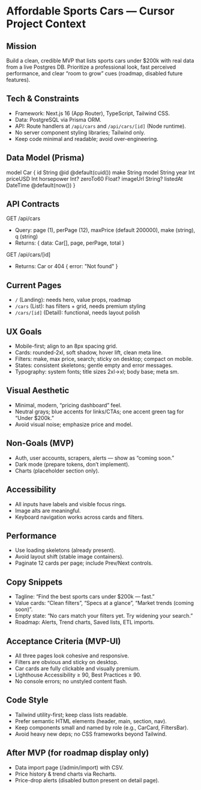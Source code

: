 # Affordable Sports Cars — Cursor Project Context

## Mission
Build a clean, credible MVP that lists sports cars under $200k with real data from a live Postgres DB. Prioritize a professional look, fast perceived performance, and clear “room to grow” cues (roadmap, disabled future features).

## Tech & Constraints
- Framework: Next.js 16 (App Router), TypeScript, Tailwind CSS.
- Data: PostgreSQL via Prisma ORM.
- API: Route handlers at `/api/cars` and `/api/cars/[id]` (Node runtime).
- No server component styling libraries; Tailwind only.
- Keep code minimal and readable; avoid over-engineering.

## Data Model (Prisma)
model Car {
  id         String   @id @default(cuid())
  make       String
  model      String
  year       Int
  priceUSD   Int
  horsepower Int?
  zeroTo60   Float?
  imageUrl   String?
  listedAt   DateTime @default(now())
}

## API Contracts
GET /api/cars
- Query: page (1), perPage (12), maxPrice (default 200000), make (string), q (string)
- Returns: { data: Car[], page, perPage, total }

GET /api/cars/[id]
- Returns: Car or 404 { error: "Not found" }

## Current Pages
- `/` (Landing): needs hero, value props, roadmap
- `/cars` (List): has filters + grid, needs premium styling
- `/cars/[id]` (Detail): functional, needs layout polish

## UX Goals
- Mobile-first; align to an 8px spacing grid.
- Cards: rounded-2xl, soft shadow, hover lift, clean meta line.
- Filters: make, max price, search; sticky on desktop; compact on mobile.
- States: consistent skeletons; gentle empty and error messages.
- Typography: system fonts; title sizes 2xl→xl; body base; meta sm.

## Visual Aesthetic
- Minimal, modern, “pricing dashboard” feel.
- Neutral grays; blue accents for links/CTAs; one accent green tag for “Under $200k.”
- Avoid visual noise; emphasize price and model.

## Non-Goals (MVP)
- Auth, user accounts, scrapers, alerts — show as “coming soon.”
- Dark mode (prepare tokens, don’t implement).
- Charts (placeholder section only).

## Accessibility
- All inputs have labels and visible focus rings.
- Image alts are meaningful.
- Keyboard navigation works across cards and filters.

## Performance
- Use loading skeletons (already present).
- Avoid layout shift (stable image containers).
- Paginate 12 cards per page; include Prev/Next controls.

## Copy Snippets
- Tagline: “Find the best sports cars under $200k — fast.”
- Value cards: “Clean filters”, “Specs at a glance”, “Market trends (coming soon)”.
- Empty state: “No cars match your filters yet. Try widening your search.”
- Roadmap: Alerts, Trend charts, Saved lists, ETL imports.

## Acceptance Criteria (MVP-UI)
- All three pages look cohesive and responsive.
- Filters are obvious and sticky on desktop.
- Car cards are fully clickable and visually premium.
- Lighthouse Accessibility ≥ 90, Best Practices ≥ 90.
- No console errors; no unstyled content flash.

## Code Style
- Tailwind utility-first; keep class lists readable.
- Prefer semantic HTML elements (header, main, section, nav).
- Keep components small and named by role (e.g., CarCard, FiltersBar).
- Avoid heavy new deps; no CSS frameworks beyond Tailwind.

## After MVP (for roadmap display only)
- Data import page (/admin/import) with CSV.
- Price history & trend charts via Recharts.
- Price-drop alerts (disabled button present on detail page).
